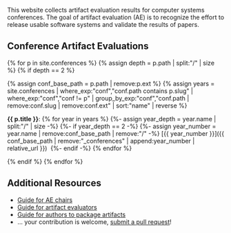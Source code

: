 ---
---

This website collects artifact evaluation results for computer systems
conferences. The goal of artifact evaluation (AE) is to recognize the effort to
release usable software systems and validate the results of papers.

## Conference Artifact Evaluations

{% for p in site.conferences %}
  {% assign depth = p.path | split:"/" | size %}
  {% if depth == 2 %}

  {% assign conf_base_path = p.path | remove:p.ext %}
  {% assign years = site.conferences | where_exp:"conf","conf.path contains p.slug" | where_exp:"conf","conf != p" | group_by_exp:"conf","conf.path | remove:conf.slug | remove:conf.ext" | sort:"name" | reverse %}

**{{ p.title }}**:
{% for year in years %}
  {%- assign year_depth = year.name | split:"/" | size -%}
  {%- if year_depth == 2 -%}
  {%- assign year_number = year.name | remove:conf_base_path | remove:"/" -%}
    [{{ year_number }}]({{ conf_base_path | remove:"_conferences" | append:year_number | relative_url }})&nbsp;
  {%- endif -%}
{% endfor %}

  {% endif %}
{% endfor %}

## Additional Resources

- [Guide for AE chairs](chair-guide.md)
- [Guide for artifact evaluators](evaluator-guide.md)
- [Guide for authors to package artifacts](packaging-guide.md)
- ... your contribution is welcome, [submit a pull request](https://github.com/sysartifacts/sysartifacts.github.io)!

<!-- cannot change the footer template because it's computed only once for all pages -->
<style>#footer { display: none }</style>
